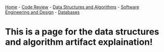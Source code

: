 [Home](README.md) - [Code Review](CodeReview.md) - [Data Structures and Algorithms](DataStructures_Algorithms.md) - [Software Engineering and Design](SoftwareEngineering_Design.md) - [Databases](Database.md)

# This is a page for the data structures and algorithm artifact explaination!
